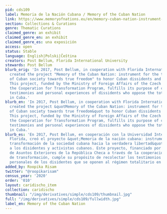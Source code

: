 ```yaml
---
pid: cds109
label: Memoria de la Nación Cubana / Memory of the Cuban Nation
link: https://www.memoryofnations.eu/en/memory-cuban-nation-instrument-transformation-cuban-society-real-freedom
section: Collections & Curations
genre: Thematic Curations
claimed_genre: an exhibit
claimed_genre_en: an exhibit
claimed_genre_es: una exposición
access: open
status: Stable
language: English|Polski|Čeština
creators: Post Bellum, Florida International University
stewards: Post Bellum
blurb_orig: 'In 2017, Post Bellum, in cooperation with Florida International University,
  created the project "Memory of the Cuban Nation: instrument for the transformation
  of Cuban society towards true freedom" to honor Cuban dissidents and activists.
  This project, funded by the Ministry of Foreign Affairs of the Czech Republic through
  the Cooperation for Transformation Program, fulfills its purpose of collecting the
  testimonies and personal experiences of dissidents who oppose the totalitarian regime
  in Cuba.'
blurb_en: 'In 2017, Post Bellum, in cooperation with Florida International University,
  created the project &quotMemory of the Cuban Nation: instrument for the transformation
  of Cuban society towards true freedom&quot to honor Cuban dissidents and activists.
  This project, funded by the Ministry of Foreign Affairs of the Czech Republic through
  the Cooperation for Transformation Program, fulfills its purpose of collecting the
  testimonies and personal experiences of dissidents who oppose the totalitarian regime
  in Cuba.'
blurb_es: 'En 2017, Post Bellum, en cooperación con la Universidad Internacional de
  Florida, creó el proyecto &quot;Memoria de la nación cubana: instrumento para la
  transformación de la sociedad cubana hacia la verdadera libertad&quot; para honrar
  a los disidentes y activistas cubanos. Este proyecto, financiado por el Ministerio
  de Asuntos Exteriores de la República Checa a través de la cooperación para el programa
  de transformación, cumple su propósito de recolectar los testimonios y las experiencias
  personales de los disidentes que se oponen al régimen totalitario en Cuba.'
added_by: Roopika Risam
twitter: "@roopikarisam"
census_year: '2020'
order: '010'
layout: caridischo_item
collection: caridischo
thumbnail: "/img/derivatives/simple/cds109/thumbnail.jpg"
full: "/img/derivatives/simple/cds109/fullwidth.jpg"
label_en: Memory of the Cuban Nation
---
```

